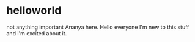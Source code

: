 # helloworld
not anything important
Ananya here. Hello everyone
I'm new to this stuff and i'm excited about it.
